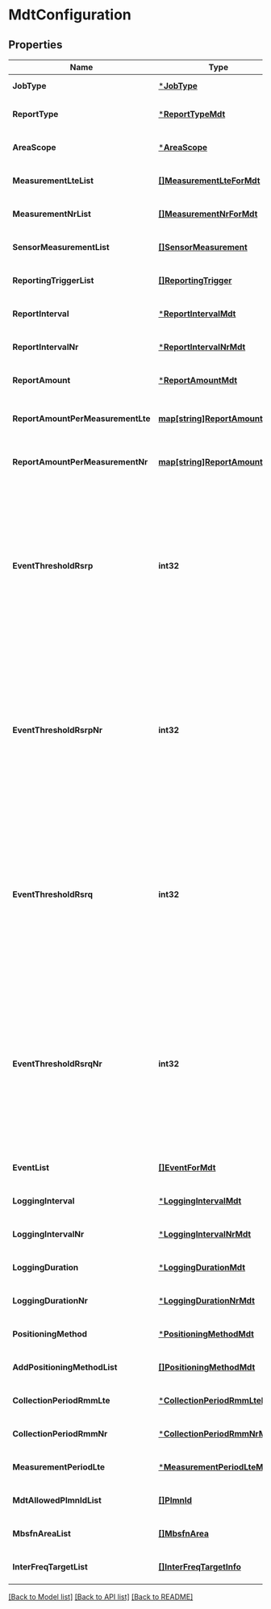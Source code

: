 # MdtConfiguration

## Properties
Name | Type | Description | Notes
------------ | ------------- | ------------- | -------------
**JobType** | [***JobType**](JobType.md) |  | [default to null]
**ReportType** | [***ReportTypeMdt**](ReportTypeMdt.md) |  | [optional] [default to null]
**AreaScope** | [***AreaScope**](AreaScope.md) |  | [optional] [default to null]
**MeasurementLteList** | [**[]MeasurementLteForMdt**](MeasurementLteForMdt.md) |  | [optional] [default to null]
**MeasurementNrList** | [**[]MeasurementNrForMdt**](MeasurementNrForMdt.md) |  | [optional] [default to null]
**SensorMeasurementList** | [**[]SensorMeasurement**](SensorMeasurement.md) |  | [optional] [default to null]
**ReportingTriggerList** | [**[]ReportingTrigger**](ReportingTrigger.md) |  | [optional] [default to null]
**ReportInterval** | [***ReportIntervalMdt**](ReportIntervalMdt.md) |  | [optional] [default to null]
**ReportIntervalNr** | [***ReportIntervalNrMdt**](ReportIntervalNrMdt.md) |  | [optional] [default to null]
**ReportAmount** | [***ReportAmountMdt**](ReportAmountMdt.md) |  | [optional] [default to null]
**ReportAmountPerMeasurementLte** | [**map[string]ReportAmountMdt**](ReportAmountMdt.md) | A map (list of key-value pairs) where MeasurementLteForMdt serves as key;  | [optional] [default to null]
**ReportAmountPerMeasurementNr** | [**map[string]ReportAmountMdt**](ReportAmountMdt.md) | A map (list of key-value pairs) where MeasurementNrForMdt serves as key;  | [optional] [default to null]
**EventThresholdRsrp** | **int32** | This IE shall be present if the report trigger parameter is configured for A2 event reporting or A2 event triggered periodic reporting and the job type parameter is configured for Immediate MDT or combined Immediate MDT and Trace in LTE. When present, this IE shall indicate the Event Threshold for RSRP, and the value shall be between 0-97.  | [optional] [default to null]
**EventThresholdRsrpNr** | **int32** | This IE shall be present if the report trigger parameter is configured for A2 event reporting or A2 event triggered periodic reporting and the job type parameter is configured for Immediate MDT or combined Immediate MDT and Trace in NR. When present, this IE shall indicate the Event Threshold for RSRP, and the value shall be between 0-127.  | [optional] [default to null]
**EventThresholdRsrq** | **int32** | This IE shall be present if the report trigger parameter is configured for A2 event reporting or A2 event triggered periodic reporting and the job type parameter is configured for Immediate MDT or combined Immediate MDT and Trace in LTE.When present, this IE shall indicate the Event Threshold for RSRQ, and the value shall be between 0-34.  | [optional] [default to null]
**EventThresholdRsrqNr** | **int32** | This IE shall be present if the report trigger parameter is configured for A2 event reporting or A2 event triggered periodic reporting and the job type parameter is configured for Immediate MDT or combined Immediate MDT and Trace in NR.When present, this IE shall indicate the Event Threshold for RSRQ, and the value shall be between 0-127.  | [optional] [default to null]
**EventList** | [**[]EventForMdt**](EventForMdt.md) |  | [optional] [default to null]
**LoggingInterval** | [***LoggingIntervalMdt**](LoggingIntervalMdt.md) |  | [optional] [default to null]
**LoggingIntervalNr** | [***LoggingIntervalNrMdt**](LoggingIntervalNrMdt.md) |  | [optional] [default to null]
**LoggingDuration** | [***LoggingDurationMdt**](LoggingDurationMdt.md) |  | [optional] [default to null]
**LoggingDurationNr** | [***LoggingDurationNrMdt**](LoggingDurationNrMdt.md) |  | [optional] [default to null]
**PositioningMethod** | [***PositioningMethodMdt**](PositioningMethodMdt.md) |  | [optional] [default to null]
**AddPositioningMethodList** | [**[]PositioningMethodMdt**](PositioningMethodMdt.md) |  | [optional] [default to null]
**CollectionPeriodRmmLte** | [***CollectionPeriodRmmLteMdt**](CollectionPeriodRmmLteMdt.md) |  | [optional] [default to null]
**CollectionPeriodRmmNr** | [***CollectionPeriodRmmNrMdt**](CollectionPeriodRmmNrMdt.md) |  | [optional] [default to null]
**MeasurementPeriodLte** | [***MeasurementPeriodLteMdt**](MeasurementPeriodLteMdt.md) |  | [optional] [default to null]
**MdtAllowedPlmnIdList** | [**[]PlmnId**](PlmnId.md) |  | [optional] [default to null]
**MbsfnAreaList** | [**[]MbsfnArea**](MbsfnArea.md) |  | [optional] [default to null]
**InterFreqTargetList** | [**[]InterFreqTargetInfo**](InterFreqTargetInfo.md) |  | [optional] [default to null]

[[Back to Model list]](../README.md#documentation-for-models) [[Back to API list]](../README.md#documentation-for-api-endpoints) [[Back to README]](../README.md)

